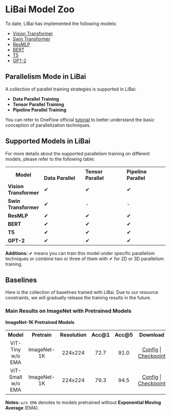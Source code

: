 # LiBai Model Zoo
To date, LiBai has implemented the following models:
- [Vision Transformer](https://arxiv.org/abs/2010.11929)
- [Swin Transformer](https://arxiv.org/abs/2103.14030)
- [ResMLP](https://arxiv.org/abs/2105.03404)
- [BERT](https://arxiv.org/abs/1810.04805)
- [T5](https://arxiv.org/abs/1910.10683)
- [GPT-2](https://cdn.openai.com/better-language-models/language_models_are_unsupervised_multitask_learners.pdf)


## Parallelism Mode in LiBai
A collection of parallel training strategies is supported in LiBai:
- **Data Parallel Training**
- **Tensor Parallel Training**
- **Pipeline Parallel Training**

You can refer to OneFlow official [tutorial](https://docs.oneflow.org/en/master/parallelism/01_introduction.html) to better understand the basic conception of parallelization techniques.


## Supported Models in LiBai

For more details about the supported parallelism training on different models, please refer to the following table:

<table class="docutils">
  <tbody>
    <tr>
      <th width="80"> Model </th>
      <th valign="bottom" align="left" width="120">Data Parallel</th>
      <th valign="bottom" align="left" width="120">Tensor Parallel</th>
      <th valign="bottom" align="left" width="120">Pipeline Parallel</th>
    </tr>
    <tr>
      <td align="left"> <b> Vision Transformer </b> </td>
      <td align="left">&#10004;</td>
      <td align="left">&#10004;</td>
      <td align="left">&#10004;</td>
    </tr>
    <tr>
      <td align="left"> <b> Swin Transformer </b> </td>
      <td align="left">&#10004;</td>
      <td align="left">-</td>
      <td align="left">-</td>
    <tr>
    <tr>
      <td align="left"> <b> ResMLP </b> </td>
      <td align="left">&#10004;</td>
      <td align="left">&#10004;</td>
      <td align="left">&#10004;</td>
    </tr>
    <tr>
      <td align="left"> <b> BERT </b> </td>
      <td align="left">&#10004;</td>
      <td align="left">&#10004;</td>
      <td align="left">&#10004;</td>
    </tr>
    <tr>
      <td align="left"> <b> T5 </b> </td>
      <td align="left">&#10004;</td>
      <td align="left">&#10004;</td>
      <td align="left">&#10004;</td>
    </tr>
    <tr>
      <td align="left"> <b> GPT-2 </b> </td>
      <td align="left">&#10004;</td>
      <td align="left">&#10004;</td>
      <td align="left">&#10004;</td>
    </tr>
    </tr>
  </tbody>
</table>

**Additions:**
&#10004; means you can train this model under specific parallelism techniques or combine two or three of them with &#10004; for 2D or 3D parallelism training.

## Baselines
Here is the collection of baselines trained with LiBai. Due to our resource constraints, we will gradually release the training results in the future.

### Main Results on ImageNet with Pretrained Models

**ImageNet-1K Pretrained Models**
<table class="docutils">
  <tbody>
    <tr>
      <th width="80"> Model </th>
      <th valign="bottom" align="center" width="120">Pretrain</th>
      <th valign="bottom" align="center" width="120">Resolution</th>
      <th valign="bottom" align="center" width="120">Acc@1</th>
      <th valign="bottom" align="center" width="120">Acc@5</th>
      <th valign="bottom" align="center" width="120">Download</th>
    </tr>
    <tr>
      <td align="center"> ViT-Tiny w/o EMA </td>
      <td align="center"> ImageNet-1K </td>
      <td align="center"> 224x224 </td>
      <td align="center"> 72.7 </td>
      <td align="center"> 91.0 </td>
      <td align="center"> <a href="https://oneflow-public.oss-cn-beijing.aliyuncs.com/model_zoo/LiBai/ImageNet/vit_tiny_patch16_224/config.yaml">Config</a> | <a href="https://oneflow-public.oss-cn-beijing.aliyuncs.com/model_zoo/LiBai/ImageNet/vit_tiny_patch16_224/model_best.zip">Checkpoint</a> </td>
    </tr>
    <tr>
      <td align="center"> ViT-Small w/o EMA</td>
      <td align="center"> ImageNet-1K </td>
      <td align="center"> 224x224 </td>
      <td align="center"> 79.3 </td>
      <td align="center"> 94.5 </td>
      <td align="center"> <a href="https://oneflow-public.oss-cn-beijing.aliyuncs.com/model_zoo/LiBai/ImageNet/vit_small_patch16_224/config.yaml">Config</a> | <a href="https://oneflow-public.oss-cn-beijing.aliyuncs.com/model_zoo/LiBai/ImageNet/vit_small_patch16_224/model_best.zip">Checkpoint</a> </td>
    </tr>
    </tr>
  </tbody>
</table>

**Notes:** `w/o EMA` denotes to models pretrained without **Exponential Moving Average** (EMA).